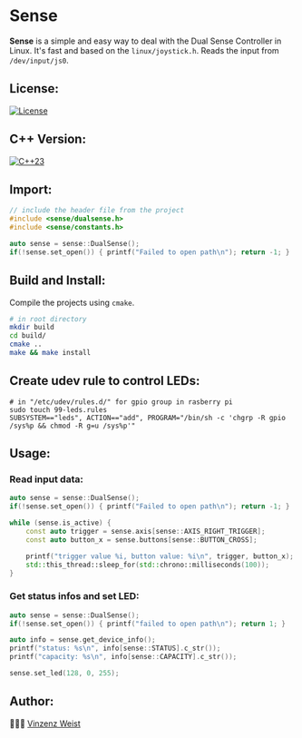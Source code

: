 # Sense
**Sense** is a simple and easy way to deal with the Dual Sense Controller in Linux. It's fast and based on the `linux/joystick.h`. Reads the input from `/dev/input/js0`. 

## License:
[![License](https://img.shields.io/badge/License-MIT-blue.svg?longCache=true&style=flat)](https://github.com/Vinz1911/Sense/blob/master/LICENSE)

## C++ Version:
[![C++23](https://img.shields.io/badge/C++-23-blue.svg?logo=c%2B%2B&style=flat)](https://isocpp.org)

## Import:
```cpp
// include the header file from the project
#include <sense/dualsense.h>
#include <sense/constants.h>

auto sense = sense::DualSense();
if(!sense.set_open()) { printf("Failed to open path\n"); return -1; }
```

## Build and Install:
Compile the projects using `cmake`.
```sh
# in root directory
mkdir build
cd build/
cmake ..
make && make install
```

## Create udev rule to control LEDs:
```shell
# in "/etc/udev/rules.d/" for gpio group in rasberry pi
sudo touch 99-leds.rules
SUBSYSTEM=="leds", ACTION=="add", PROGRAM="/bin/sh -c 'chgrp -R gpio /sys%p && chmod -R g=u /sys%p'"
```

## Usage:
### Read input data:
```cpp
auto sense = sense::DualSense();
if(!sense.set_open()) { printf("Failed to open path\n"); return -1; }

while (sense.is_active) {
    const auto trigger = sense.axis[sense::AXIS_RIGHT_TRIGGER];
    const auto button_x = sense.buttons[sense::BUTTON_CROSS];

    printf("trigger value %i, button value: %i\n", trigger, button_x);
    std::this_thread::sleep_for(std::chrono::milliseconds(100));
}
```

### Get status infos and set LED:
```cpp
auto sense = sense::DualSense();
if(!sense.set_open()) { printf("failed to open path\n"); return 1; }

auto info = sense.get_device_info();
printf("status: %s\n", info[sense::STATUS].c_str());
printf("capacity: %s\n", info[sense::CAPACITY].c_str());

sense.set_led(128, 0, 255);
```

## Author:
👨🏼‍💻 [Vinzenz Weist](https://github.com/Vinz1911)

